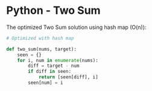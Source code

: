 # Python - Two Sum

The optimized Two Sum solution using hash map (O(n)):

```python
# Optimized with hash map

def two_sum(nums, target):
    seen = {}
    for i, num in enumerate(nums):
        diff = target - num
        if diff in seen:
            return [seen[diff], i]
        seen[num] = i
```